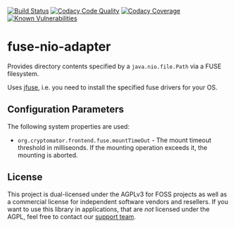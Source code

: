 [![Build Status](https://github.com/cryptomator/fuse-nio-adapter/workflows/Build/badge.svg)](https://github.com/cryptomator/fuse-nio-adapter/actions?query=workflow%3ABuild)
[![Codacy Code Quality](https://app.codacy.com/project/badge/Grade/47914e82b4c54f39b6150c24b83d7d09)](https://www.codacy.com/gh/cryptomator/fuse-nio-adapter/dashboard)
[![Codacy Coverage](https://app.codacy.com/project/badge/Coverage/47914e82b4c54f39b6150c24b83d7d09)](https://www.codacy.com/gh/cryptomator/fuse-nio-adapter/dashboard)
[![Known Vulnerabilities](https://snyk.io/test/github/cryptomator/fuse-nio-adapter/badge.svg)](https://snyk.io/test/github/cryptomator/fuse-nio-adapter)

# fuse-nio-adapter
Provides directory contents specified by a `java.nio.file.Path` via a FUSE filesystem.

Uses [jfuse](https://github.com/cryptomator/jfuse), i.e. you need to install the specified fuse drivers for your OS.

## Configuration Parameters
The following system properties are used:
* `org.cryptomator.frontend.fuse.mountTimeOut` - The mount timeout threshold in milliseonds. If the mounting operation exceeds it, the mounting is aborted.

## License

This project is dual-licensed under the AGPLv3 for FOSS projects as well as a commercial license for independent software vendors and resellers. If you want to use this library in applications, that are *not* licensed under the AGPL, feel free to contact our [support team](https://cryptomator.org/help/).

